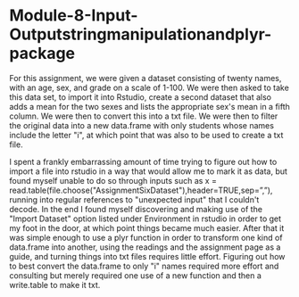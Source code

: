 # Module-8-Input-Outputstringmanipulationandplyr-package
For this assignment, we were given a dataset consisting of twenty names, with an age, sex, and grade on a scale of 1-100. We were then asked to take this data set, to import it into Rstudio, create a second dataset that also adds a mean for the two sexes and lists the appropriate sex's mean in a fifth column. We were then to convert this into a txt file. We were then to filter the original data into a new data.frame with only students whose names include the letter "i", at which point that was also to be used to create a txt file. 

I spent a frankly embarrassing amount of time trying to figure out how to import a file into rstudio in a way that would allow me to mark it as data, but found myself unable to do so through inputs such as x = read.table(file.choose("AssignmentSixDataset"),header=TRUE,sep=”,”), running into regular references to "unexpected input" that I couldn't decode. In the end I found myself discovering and making use of the "Import Dataset" option listed under Environment in rstudio in order to get my foot in the door, at which point things became much easier. After that it was simple enough to use a plyr function in order to transform one kind of data.frame into another, using the readings and the assignment page as a guide, and turning things into txt files requires little effort. Figuring out how to best convert the data.frame to only "i" names required more effort and consulting but merely required one use of a new function and then a write.table to make it txt. 
